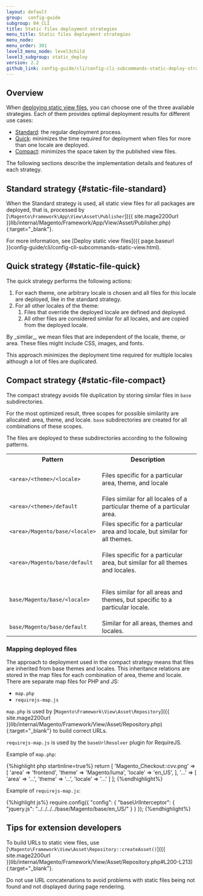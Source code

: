 ```yaml
---
layout: default
group:  config-guide
subgroup: 04_CLI
title: Static files deployment strategies
menu_title: Static files deployment strategies
menu_node:
menu_order: 301
level3_menu_node: level3child
level3_subgroup: static_deploy
version: 2.2
github_link: config-guide/cli/config-cli-subcommands-static-deploy-strategies.md
---
```


## Overview

When [deploying static view files]({{page.baseurl}}config-guide/cli/config-cli-subcommands-static-view.html), you can choose one of the three available strategies. Each of them provides optimal deployment results for different use cases:

*   [Standard](#static-file-standard): the regular deployment process.
*   [Quick](#static-file-quick): minimizes the time required for deployment when files for more than one locale are deployed.
*   [Compact](#static-file-compact): minimizes the space taken by the published view files. 

The following sections describe the implementation details and features of each strategy.

## Standard strategy {#static-file-standard}
When the Standard strategy is used, all static view files for all packages are deployed, that is, processed by [`\Magento\Framework\App\View\Asset\Publisher`]({{ site.mage2200url }}lib/internal/Magento/Framework/App/View/Asset/Publisher.php){:target="_blank"}.

For more information, see [Deploy static view files]({{ page.baseurl }}config-guide/cli/config-cli-subcommands-static-view.html).

## Quick strategy {#static-file-quick}
The quick strategy performs the following actions:

1. For each theme, one arbitrary locale is chosen and all files for this locale are deployed, like in the standard strategy.
2. For all other locales of the theme:
	1. Files that override the deployed locale are defined and deployed. 
	2.  All other files are considered similar for all locales, and are copied from the deployed locale. 

<div class="bs-callout bs-callout-info" id="info" markdown="1">
By _similar_, we mean files that are independent of the locale, theme, or area. These files might include CSS, images, and fonts.
</div>

This approach minimizes the deployment time required for multiple locales although a lot of files are duplicated.

## Compact strategy {#static-file-compact}
The compact strategy avoids file duplication by storing similar files in `base` subdirectories.

For the most optimized result, three scopes for possible similarity are allocated: area, theme, and locale. `base` subdirectories are created for all combinations of these scopes. 

The files are deployed to these subdirectories according to the following patterns. 

<table>
  <tbody>
    <tr>
      <th>
        Pattern
      </th>
      <th>
        Description
      </th>
    </tr>
    <tr>
      <td>
        <code>&lt;area>/&lt;theme>/&lt;locale></code>
      </td>
      <td>
        <p>
          Files specific for a particular area, theme, and locale
        </p>
      </td>
    </tr>
    <tr>
      <td>
        <code>&lt;area>/&lt;theme>/default</code>
      </td>
      <td>
        Files similar for all locales of a particular theme of a
        particular area.
      </td>
    </tr>
    <tr>
      <td>
        <code>&lt;area>/Magento/base/&lt;locale></code>
      </td>
      <td>
        Files specific for a particular area and locale, but
        similar for all themes.
      </td>
    </tr>
    <tr>
      <td>
        <code>&lt;area>/Magento/base/default</code>
      </td>
      <td>
        <p>
          Files specific for a particular area, but similar for all
          themes and locales.
        </p>
      </td>
    </tr>
    <tr>
      <td>
        <code>base/Magento/base/&lt;locale></code>
      </td>
      <td>
        <p>
          Files similar for all areas and themes, but specific to
          a particular locale.
        </p>
      </td>
    </tr>
    <tr>
      <td>
        <code>base/Magento/base/default</code>
      </td>
      <td>
        Similar for all areas, themes and locales.
      </td>
    </tr>
  </tbody>
</table>


### Mapping deployed files
The approach to deployment used in the compact strategy means that files are inherited from base themes and locales. This inheritance relations are stored in the map files for each combination of area, theme and locale. There are separate map files for PHP and JS:

* `map.php`
* `requirejs-map.js`

`map.php` is used by [`Magento\Framework\View\Asset\Repository`]({{ site.mage2200url }}lib/internal/Magento/Framework/View/Asset/Repository.php){:target="_blank"} to build correct URLs.

`requirejs-map.js` is used by the `baseUrlResolver` plugin for RequireJS.

Example of `map.php`:

{%highlight php startinline=true%}
return [
        'Magento_Checkout::cvv.png' => [
            'area' => 'frontend',
            'theme' => 'Magento/luma',
            'locale' => 'en_US',
        ],
        '...' => [
            'area' => '...',
            'theme' => '...',
            'locale' => '...'
        ]
        ];
{%endhighlight%}

Example of `requirejs-map.js`:

{%highlight js%}
require.config({
    "config": {
       "baseUrlInterceptor": {
            "jquery.js": "../../../../base/Magento/base/en_US/"
        }
    }
});
{%endhighlight%}


## Tips for extension developers
To build URLs to static view files, use [`\Magento\Framework\View\Asset\Repository::createAsset()`]({{ site.mage2200url }}lib/internal/Magento/Framework/View/Asset/Repository.php#L200-L213){:target="_blank"}. 

Do not use URL concatenations to avoid problems with static files being not found and not displayed during page rendering.


